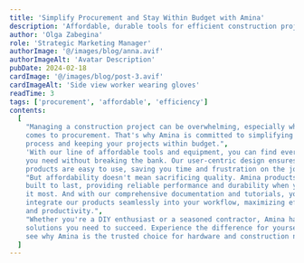 ```yaml
---
title: 'Simplify Procurement and Stay Within Budget with Amina'
description: 'Affordable, durable tools for efficient construction projects'
author: 'Olga Zabegina'
role: 'Strategic Marketing Manager'
authorImage: '@/images/blog/anna.avif'
authorImageAlt: 'Avatar Description'
pubDate: 2024-02-18
cardImage: '@/images/blog/post-3.avif'
cardImageAlt: 'Side view worker wearing gloves'
readTime: 3
tags: ['procurement', 'affordable', 'efficiency']
contents:
  [
    "Managing a construction project can be overwhelming, especially when it
    comes to procurement. That's why Amina is committed to simplifying the
    process and keeping your projects within budget.",
    'With our line of affordable tools and equipment, you can find everything
    you need without breaking the bank. Our user-centric design ensures that our
    products are easy to use, saving you time and frustration on the job site.',
    "But affordability doesn't mean sacrificing quality. Amina products are
    built to last, providing reliable performance and durability when you need
    it most. And with our comprehensive documentation and tutorials, you can
    integrate our products seamlessly into your workflow, maximizing efficiency
    and productivity.",
    "Whether you're a DIY enthusiast or a seasoned contractor, Amina has the
    solutions you need to succeed. Experience the difference for yourself and
    see why Amina is the trusted choice for hardware and construction needs.",
  ]
---
```


